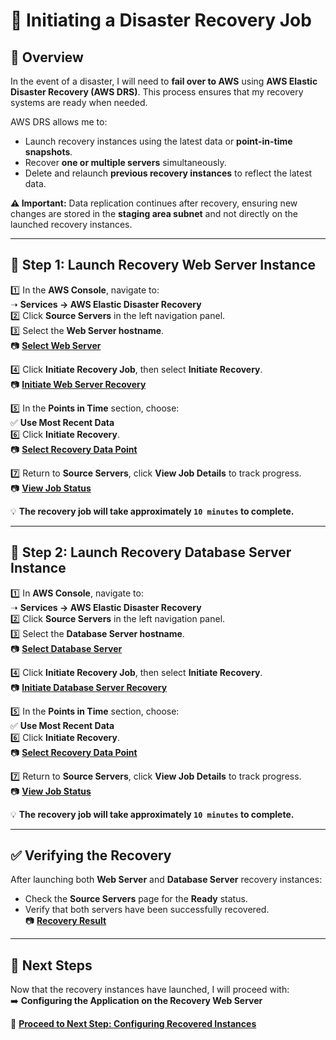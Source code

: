 # **🔹 Initiating a Disaster Recovery Job**

## **📌 Overview**
In the event of a disaster, I will need to **fail over to AWS** using **AWS Elastic Disaster Recovery (AWS DRS)**. This process ensures that my recovery systems are ready when needed. 

AWS DRS allows me to:
- Launch recovery instances using the latest data or **point-in-time snapshots**.
- Recover **one or multiple servers** simultaneously.
- Delete and relaunch **previous recovery instances** to reflect the latest data.

**⚠️ Important:** Data replication continues after recovery, ensuring new changes are stored in the **staging area subnet** and not directly on the launched recovery instances.

---

## **📍 Step 1: Launch Recovery Web Server Instance**
1️⃣ In the **AWS Console**, navigate to:  
   ➝ **Services → AWS Elastic Disaster Recovery**  
2️⃣ Click **Source Servers** in the left navigation panel.  
3️⃣ Select the **Web Server hostname**.  
📷 **[Select Web Server](./images/ws-recovery.png)**  

4️⃣ Click **Initiate Recovery Job**, then select **Initiate Recovery**.  
📷 **[Initiate Web Server Recovery](./images/select-ws-job.png)**  

5️⃣ In the **Points in Time** section, choose:  
   ✅ **Use Most Recent Data**  
6️⃣ Click **Initiate Recovery**.  
📷 **[Select Recovery Data Point](./images/point-in-time.png)**  

7️⃣ Return to **Source Servers**, click **View Job Details** to track progress.  
📷 **[View Job Status](./images/ws-job-details.png)**  

💡 **The recovery job will take approximately `10 minutes` to complete.**

---

## **📍 Step 2: Launch Recovery Database Server Instance**
1️⃣ In **AWS Console**, navigate to:  
   ➝ **Services → AWS Elastic Disaster Recovery**  
2️⃣ Click **Source Servers** in the left navigation panel.  
3️⃣ Select the **Database Server hostname**.  
📷 **[Select Database Server](./images/db-recovery.png)**  

4️⃣ Click **Initiate Recovery Job**, then select **Initiate Recovery**.  
📷 **[Initiate Database Server Recovery](./images/select-db-job.png)**  

5️⃣ In the **Points in Time** section, choose:  
   ✅ **Use Most Recent Data**  
6️⃣ Click **Initiate Recovery**.  
📷 **[Select Recovery Data Point](./images/point-in-time-db.png)**  

7️⃣ Return to **Source Servers**, click **View Job Details** to track progress.  
📷 **[View Job Status](./images/db-job-details.png)**  

💡 **The recovery job will take approximately `10 minutes` to complete.**

---

## **✅ Verifying the Recovery**
After launching both **Web Server** and **Database Server** recovery instances:
- Check the **Source Servers** page for the **Ready** status.
- Verify that both servers have been successfully recovered.  
📷 **[Recovery Result](./images/recover-result.png)**  

---

## **🚀 Next Steps**
Now that the recovery instances have launched, I will proceed with:  
➡️ **Configuring the Application on the Recovery Web Server**  

📌 **[Proceed to Next Step: Configuring Recovered Instances](./elastic-disaster-recovery-configure.md)**  
